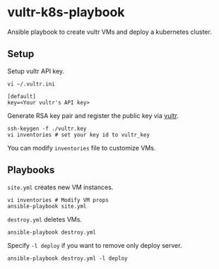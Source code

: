 # vultr-k8s-playbook
Ansible playbook to create vultr VMs and deploy a kubernetes cluster.

## Setup

Setup vultr API key.
```
vi ~/.vultr.ini
```
```
[default]
key=<Your vultr's API key>
```

Generate RSA key pair and register the public key via [vultr](https://my.vultr.com/sshkeys/).
```
ssh-keygen -f ./vultr.key
vi inventories # set your key id to vultr_key
```

You can modify `inventories` file to customize VMs.

## Playbooks

`site.yml` creates new VM instances.
```
vi inventories # Modify VM props
ansible-playbook site.yml
```

`destroy.yml` deletes VMs.
```
ansible-playbook destroy.yml
```
Specify `-l deploy` if you want to remove only deploy server.
```
ansible-playbook destroy.yml -l deploy
```
